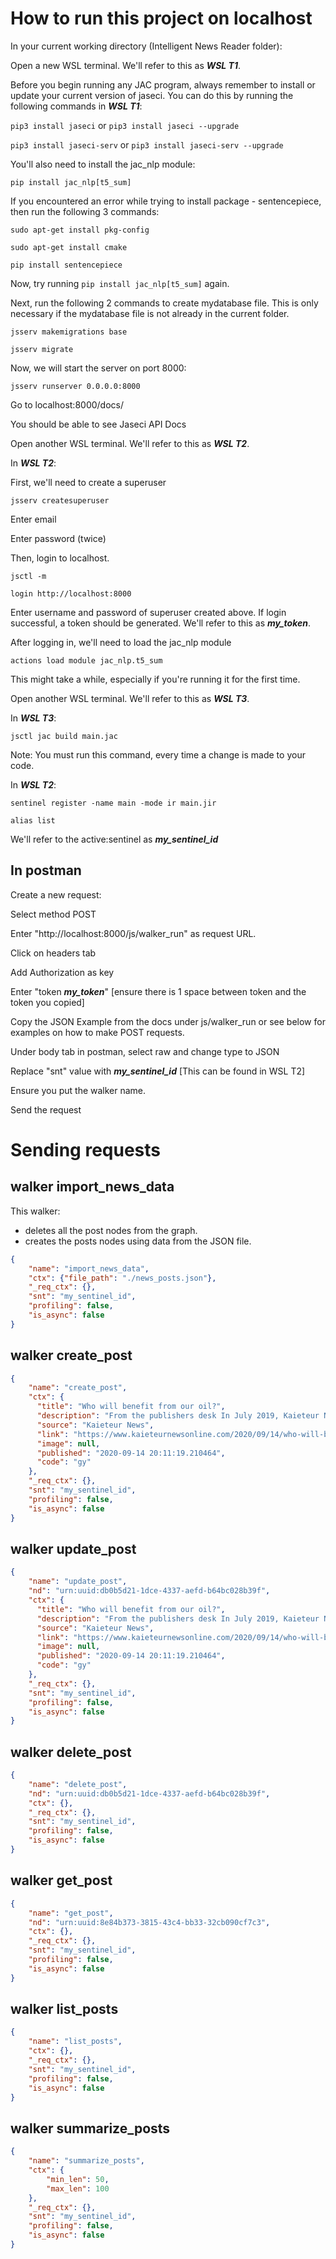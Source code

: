 # How to run this project on localhost

In your current working directory (Intelligent News Reader folder):

Open a new WSL terminal. We'll refer to this as __*WSL T1*__.


Before you begin running any JAC program, always remember to install or update your current version of jaseci. You can do this by running the following commands in __*WSL T1*__:

`pip3 install jaseci` or `pip3 install jaseci --upgrade`

`pip3 install jaseci-serv` or `pip3 install jaseci-serv --upgrade`

You'll also need to install the jac_nlp module:

`pip install jac_nlp[t5_sum]`

If you encountered an error while trying to install package - sentencepiece, then run the following 3 commands:

`sudo apt-get install pkg-config`

`sudo apt-get install cmake`

`pip install sentencepiece`

Now, try running `pip install jac_nlp[t5_sum]` again.

Next, run the following 2 commands to create mydatabase file. This is only necessary if the mydatabase file is not already in the current folder.

`jsserv makemigrations base`

`jsserv migrate`

Now, we will start the server on port 8000:

`jsserv runserver 0.0.0.0:8000`

Go to localhost:8000/docs/

You should be able to see Jaseci API Docs


Open another WSL terminal. We'll refer to this as __*WSL T2*__.

In __*WSL T2*__:

First, we'll need to create a superuser

`jsserv createsuperuser`

Enter email

Enter password (twice)

Then, login to localhost.

`jsctl -m`

`login http://localhost:8000`

Enter username and password of superuser created above.
If login successful, a token should be generated. We'll refer to this as ***my_token***.

After logging in, we'll need to load the jac_nlp module

`actions load module jac_nlp.t5_sum`

This might take a while, especially if you're running it for the first time.

Open another WSL terminal. We'll refer to this as __*WSL T3*__.

In __*WSL T3*__:

`jsctl jac build main.jac`

Note: You must run this command, every time a change is made to your code.


In __*WSL T2*__:

`sentinel register -name main -mode ir main.jir`

`alias list`

We'll refer to the active:sentinel as ***my_sentinel_id***


## In postman

Create a new request:

Select method POST

Enter "http://localhost:8000/js/walker_run" as request URL.

Click on headers tab

Add Authorization as key

Enter "token ***my_token***" [ensure there is 1 space between token and the token you copied]

Copy the JSON Example from the docs under js/walker_run or see below for examples on how to make POST requests.

Under body tab in postman, select raw and change type to JSON

Replace "snt" value with ***my_sentinel_id*** [This can be found in WSL T2]

Ensure you put the walker name.

Send the request

# Sending requests

## walker import_news_data

This walker:
- deletes all the post nodes from the graph.
- creates the posts nodes using data from the JSON file.

``` JSON
{
    "name": "import_news_data",
    "ctx": {"file_path": "./news_posts.json"},
    "_req_ctx": {},
    "snt": "my_sentinel_id",
    "profiling": false,
    "is_async": false
}
```

## walker create_post

``` JSON
{
    "name": "create_post",
    "ctx": {
      "title": "Who will benefit from our oil?",
      "description": "From the publishers desk In July 2019, Kaieteur News conducted an extensive review of 130 oil contracts to better understand the extent to which the Guyana-ExxonMobil deal is fraught with unfair provisions. The findings were alarming. On a daily basis, Kaieteur News will expose these alarming provisions. Today, we start with the provision that speaks ",
      "source": "Kaieteur News",
      "link": "https://www.kaieteurnewsonline.com/2020/09/14/who-will-benefit-from-our-oil/",
      "image": null,
      "published": "2020-09-14 20:11:19.210464",
      "code": "gy"
    },
    "_req_ctx": {},
    "snt": "my_sentinel_id",
    "profiling": false,
    "is_async": false
}
```

## walker update_post

``` JSON
{
    "name": "update_post",
    "nd": "urn:uuid:db0b5d21-1dce-4337-aefd-b64bc028b39f",
    "ctx": {
      "title": "Who will benefit from our oil?",
      "description": "From the publishers desk In July 2019, Kaieteur News conducted an extensive review of 130 oil contracts to better understand the extent to which the Guyana-ExxonMobil deal is fraught with unfair provisions. The findings were alarming. On a daily basis, Kaieteur News will expose these alarming provisions. Today, we start with the provision that speaks ",
      "source": "Kaieteur News",
      "link": "https://www.kaieteurnewsonline.com/2020/09/14/who-will-benefit-from-our-oil/",
      "image": null,
      "published": "2020-09-14 20:11:19.210464",
      "code": "gy"
    },
    "_req_ctx": {},
    "snt": "my_sentinel_id",
    "profiling": false,
    "is_async": false
}
```

## walker delete_post

``` JSON
{
    "name": "delete_post",
    "nd": "urn:uuid:db0b5d21-1dce-4337-aefd-b64bc028b39f",
    "ctx": {},
    "_req_ctx": {},
    "snt": "my_sentinel_id",
    "profiling": false,
    "is_async": false
}
```

## walker get_post

``` JSON
{
    "name": "get_post",
    "nd": "urn:uuid:8e84b373-3815-43c4-bb33-32cb090cf7c3",
    "ctx": {},
    "_req_ctx": {},
    "snt": "my_sentinel_id",
    "profiling": false,
    "is_async": false
}
```

## walker list_posts

``` JSON
{
    "name": "list_posts",
    "ctx": {},
    "_req_ctx": {},
    "snt": "my_sentinel_id",
    "profiling": false,
    "is_async": false
}
```

## walker summarize_posts

``` JSON
{
    "name": "summarize_posts",
    "ctx": {
        "min_len": 50,
        "max_len": 100
    },
    "_req_ctx": {},
    "snt": "my_sentinel_id",
    "profiling": false,
    "is_async": false
}
```